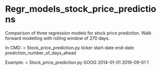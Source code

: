 # Regr_models_stock_price_predictions
Comparison of three regression models for stock price prediction. Walk forward modelling with rolling window of 270 days.

In CMD: > Stock_price_prediction.py ticker start-date end-date prediction_number_of_days_ahead

Example: > Stock_price_prediction.py GOOG 2014-01-01 2019-09-01 1
